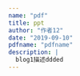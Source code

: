 ```yaml
---
name: "pdf"
title: ppt
author: "作者12"
date: "2019-09-10"
pdfname: "pdfname"
description: |
  blog1描述ddded
---
```

